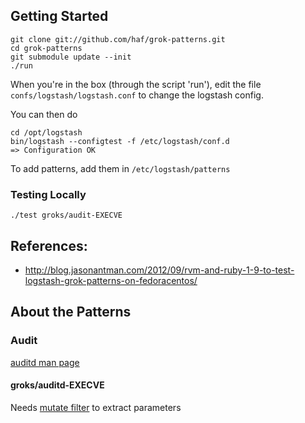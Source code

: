 ## Getting Started

```
git clone git://github.com/haf/grok-patterns.git
cd grok-patterns
git submodule update --init
./run
```

When you're in the box (through the script 'run'), edit the file
`confs/logstash/logstash.conf` to change the logstash config.

You can then do

```
cd /opt/logstash
bin/logstash --configtest -f /etc/logstash/conf.d
=> Configuration OK
```

To add patterns, add them in `/etc/logstash/patterns`

### Testing Locally

```
./test groks/audit-EXECVE
```

## References:

 - http://blog.jasonantman.com/2012/09/rvm-and-ruby-1-9-to-test-logstash-grok-patterns-on-fedoracentos/


## About the Patterns

### Audit

[auditd man page](http://linux.die.net/man/8/auditctl)

#### groks/auditd-EXECVE

Needs [mutate filter](https://groups.google.com/forum/#!topic/logstash-users/qmEWB780Cas) to extract parameters

